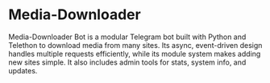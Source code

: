 # Media-Downloader
Media-Downloader Bot is a modular Telegram bot built with Python and Telethon to download media from many sites. Its async, event-driven design handles multiple requests efficiently, while its module system makes adding new sites simple. It also includes admin tools for stats, system info, and updates.
